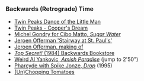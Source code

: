 ### Backwards (Retrograde) Time

* [Twin Peaks Dance of the Little Man](https://www.youtube.com/watch?v=h0YI_eHg3Aw)
* [Twin Peaks - Cooper's Dream](https://www.youtube.com/watch?v=xw9bpuJRoyU)
* [Michel Gondry for Cibo Matto, *Sugar Water*](https://www.youtube.com/watch?v=EN9auBn6Jys)
* [Jeroen Offerman 'Stairway at St. Paul's'](https://www.youtube.com/watch?v=NePC8TFbCvg)
* [Jeroen Offerman, making of](https://www.youtube.com/watch?v=nF3caoBIpao)
* [*Top Secret!* (1984) Backwards Bookstore](https://www.youtube.com/watch?v=uuYTVl0iOkk)
* [Weird Al Yankovic, *Amish Paradise*](https://www.youtube.com/watch?v=lOfZLb33uCg) (jump to 2'50")
* [Pharcyde with Spike Jonze, *Drop*](https://www.youtube.com/watch?v=co3qMdkucM0&spfreload=10) (1995)
* [(Un)Chopping Tomatoes](https://www.youtube.com/watch?v=vbIjZ-3LNo8)
